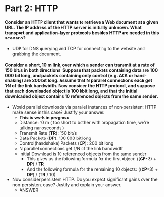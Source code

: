# Part 2: HTTP
#### Consider an HTTP client that wants to retrieve a Web document at a given URL. The IP address of the HTTP server is initially unknown. What transport and application-layer protocols besides HTTP are needed in this scenario?
* UDP for DNS querying and TCP for connecting to the website and grabbing the document.

#### Consider a short, 10 m link, over which a sender can transmit at a rate of 150 bit/s in both directions. Suppose that packets containing data are 100 000 bit long, and packets containing only control (e.g. ACK or hand-shaking) are 200 bit long. Assume that N parallel connections each get 1∕N of the link bandwidth. Now consider the HTTP protocol, and suppose that each downloaded object is 100 kbit long, and that the initial downloaded object contains 10 referenced objects from the same sender.
* Would parallel downloads via parallel instances of non-persistent HTTP make sense in this case? Justify your answer.
    * __This is work in progress__
    * Distance: 10 m ( too short to bother with propagation time, we're talking nanoseconds )
    * Transmit Rate (__TR__): 150 bit/s
    * Data Packets (__DP__): 100 000 bit long
    * Control(handshake) Packets (__CP__): 200 bit long
    * N parallel connections get 1/N of the link bandwidth
    * Initial Download is 10 referenced objects from the same sender
        * This gives us the following formula for the first object: ((__CP__`*`3) + __DP__) / __TR__
        * And the following formula for the remaining 10 objects: ((__CP__`*`3) + __DP__) / (__TR__ / 10)
* Now consider persistent HTTP. Do you expect significant gains over the non-persistent case? Justify and explain your answer.
    * ANSWER